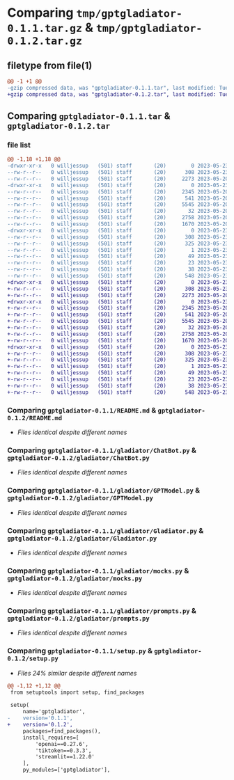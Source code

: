 # Comparing `tmp/gptgladiator-0.1.1.tar.gz` & `tmp/gptgladiator-0.1.2.tar.gz`

## filetype from file(1)

```diff
@@ -1 +1 @@
-gzip compressed data, was "gptgladiator-0.1.1.tar", last modified: Tue May 23 16:33:34 2023, max compression
+gzip compressed data, was "gptgladiator-0.1.2.tar", last modified: Tue May 23 16:35:57 2023, max compression
```

## Comparing `gptgladiator-0.1.1.tar` & `gptgladiator-0.1.2.tar`

### file list

```diff
@@ -1,18 +1,18 @@
-drwxr-xr-x   0 willjessup   (501) staff       (20)        0 2023-05-23 16:33:34.155208 gptgladiator-0.1.1/
--rw-r--r--   0 willjessup   (501) staff       (20)      308 2023-05-23 16:33:34.155075 gptgladiator-0.1.1/PKG-INFO
--rw-r--r--   0 willjessup   (501) staff       (20)     2273 2023-05-20 16:31:31.000000 gptgladiator-0.1.1/README.md
-drwxr-xr-x   0 willjessup   (501) staff       (20)        0 2023-05-23 16:33:34.154382 gptgladiator-0.1.1/gladiator/
--rw-r--r--   0 willjessup   (501) staff       (20)     2345 2023-05-20 16:35:25.000000 gptgladiator-0.1.1/gladiator/ChatBot.py
--rw-r--r--   0 willjessup   (501) staff       (20)      541 2023-05-20 16:32:36.000000 gptgladiator-0.1.1/gladiator/GPTModel.py
--rw-r--r--   0 willjessup   (501) staff       (20)     5545 2023-05-20 16:35:25.000000 gptgladiator-0.1.1/gladiator/Gladiator.py
--rw-r--r--   0 willjessup   (501) staff       (20)       32 2023-05-20 16:36:27.000000 gptgladiator-0.1.1/gladiator/__init__.py
--rw-r--r--   0 willjessup   (501) staff       (20)     2758 2023-05-20 16:31:31.000000 gptgladiator-0.1.1/gladiator/mocks.py
--rw-r--r--   0 willjessup   (501) staff       (20)     1670 2023-05-20 16:31:31.000000 gptgladiator-0.1.1/gladiator/prompts.py
-drwxr-xr-x   0 willjessup   (501) staff       (20)        0 2023-05-23 16:33:34.154913 gptgladiator-0.1.1/gptgladiator.egg-info/
--rw-r--r--   0 willjessup   (501) staff       (20)      308 2023-05-23 16:33:34.000000 gptgladiator-0.1.1/gptgladiator.egg-info/PKG-INFO
--rw-r--r--   0 willjessup   (501) staff       (20)      325 2023-05-23 16:33:34.000000 gptgladiator-0.1.1/gptgladiator.egg-info/SOURCES.txt
--rw-r--r--   0 willjessup   (501) staff       (20)        1 2023-05-23 16:33:34.000000 gptgladiator-0.1.1/gptgladiator.egg-info/dependency_links.txt
--rw-r--r--   0 willjessup   (501) staff       (20)       49 2023-05-23 16:33:34.000000 gptgladiator-0.1.1/gptgladiator.egg-info/requires.txt
--rw-r--r--   0 willjessup   (501) staff       (20)       23 2023-05-23 16:33:34.000000 gptgladiator-0.1.1/gptgladiator.egg-info/top_level.txt
--rw-r--r--   0 willjessup   (501) staff       (20)       38 2023-05-23 16:33:34.155241 gptgladiator-0.1.1/setup.cfg
--rw-r--r--   0 willjessup   (501) staff       (20)      548 2023-05-23 16:33:23.000000 gptgladiator-0.1.1/setup.py
+drwxr-xr-x   0 willjessup   (501) staff       (20)        0 2023-05-23 16:35:57.051749 gptgladiator-0.1.2/
+-rw-r--r--   0 willjessup   (501) staff       (20)      308 2023-05-23 16:35:57.051606 gptgladiator-0.1.2/PKG-INFO
+-rw-r--r--   0 willjessup   (501) staff       (20)     2273 2023-05-20 16:31:31.000000 gptgladiator-0.1.2/README.md
+drwxr-xr-x   0 willjessup   (501) staff       (20)        0 2023-05-23 16:35:57.050823 gptgladiator-0.1.2/gladiator/
+-rw-r--r--   0 willjessup   (501) staff       (20)     2345 2023-05-20 16:35:25.000000 gptgladiator-0.1.2/gladiator/ChatBot.py
+-rw-r--r--   0 willjessup   (501) staff       (20)      541 2023-05-20 16:32:36.000000 gptgladiator-0.1.2/gladiator/GPTModel.py
+-rw-r--r--   0 willjessup   (501) staff       (20)     5545 2023-05-20 16:35:25.000000 gptgladiator-0.1.2/gladiator/Gladiator.py
+-rw-r--r--   0 willjessup   (501) staff       (20)       32 2023-05-20 16:36:27.000000 gptgladiator-0.1.2/gladiator/__init__.py
+-rw-r--r--   0 willjessup   (501) staff       (20)     2758 2023-05-20 16:31:31.000000 gptgladiator-0.1.2/gladiator/mocks.py
+-rw-r--r--   0 willjessup   (501) staff       (20)     1670 2023-05-20 16:31:31.000000 gptgladiator-0.1.2/gladiator/prompts.py
+drwxr-xr-x   0 willjessup   (501) staff       (20)        0 2023-05-23 16:35:57.051427 gptgladiator-0.1.2/gptgladiator.egg-info/
+-rw-r--r--   0 willjessup   (501) staff       (20)      308 2023-05-23 16:35:57.000000 gptgladiator-0.1.2/gptgladiator.egg-info/PKG-INFO
+-rw-r--r--   0 willjessup   (501) staff       (20)      325 2023-05-23 16:35:57.000000 gptgladiator-0.1.2/gptgladiator.egg-info/SOURCES.txt
+-rw-r--r--   0 willjessup   (501) staff       (20)        1 2023-05-23 16:35:57.000000 gptgladiator-0.1.2/gptgladiator.egg-info/dependency_links.txt
+-rw-r--r--   0 willjessup   (501) staff       (20)       49 2023-05-23 16:35:57.000000 gptgladiator-0.1.2/gptgladiator.egg-info/requires.txt
+-rw-r--r--   0 willjessup   (501) staff       (20)       23 2023-05-23 16:35:57.000000 gptgladiator-0.1.2/gptgladiator.egg-info/top_level.txt
+-rw-r--r--   0 willjessup   (501) staff       (20)       38 2023-05-23 16:35:57.051797 gptgladiator-0.1.2/setup.cfg
+-rw-r--r--   0 willjessup   (501) staff       (20)      548 2023-05-23 16:35:48.000000 gptgladiator-0.1.2/setup.py
```

### Comparing `gptgladiator-0.1.1/README.md` & `gptgladiator-0.1.2/README.md`

 * *Files identical despite different names*

### Comparing `gptgladiator-0.1.1/gladiator/ChatBot.py` & `gptgladiator-0.1.2/gladiator/ChatBot.py`

 * *Files identical despite different names*

### Comparing `gptgladiator-0.1.1/gladiator/GPTModel.py` & `gptgladiator-0.1.2/gladiator/GPTModel.py`

 * *Files identical despite different names*

### Comparing `gptgladiator-0.1.1/gladiator/Gladiator.py` & `gptgladiator-0.1.2/gladiator/Gladiator.py`

 * *Files identical despite different names*

### Comparing `gptgladiator-0.1.1/gladiator/mocks.py` & `gptgladiator-0.1.2/gladiator/mocks.py`

 * *Files identical despite different names*

### Comparing `gptgladiator-0.1.1/gladiator/prompts.py` & `gptgladiator-0.1.2/gladiator/prompts.py`

 * *Files identical despite different names*

### Comparing `gptgladiator-0.1.1/setup.py` & `gptgladiator-0.1.2/setup.py`

 * *Files 24% similar despite different names*

```diff
@@ -1,12 +1,12 @@
 from setuptools import setup, find_packages
 
 setup(
     name='gptgladiator',
-    version='0.1.1',
+    version='0.1.2',
     packages=find_packages(),
     install_requires=[
         'openai==0.27.6',
         'tiktoken==0.3.3',
         'streamlit==1.22.0'
     ],
     py_modules=['gptgladiator'],
```

